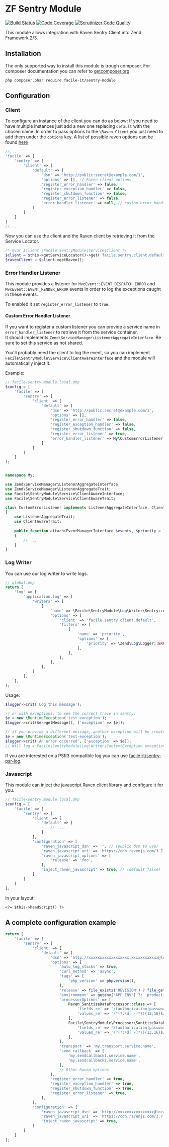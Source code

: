 # ZF Sentry Module

[![Build Status](https://api.travis-ci.org/facile-it/sentry-module.svg?branch=master)](https://travis-ci.org/facile-it/sentry-module)
[![Code Coverage](https://scrutinizer-ci.com/g/facile-it/sentry-module/badges/coverage.png?b=master)](https://scrutinizer-ci.com/g/facile-it/sentry-module/?branch=master)
[![Scrutinizer Code Quality](https://scrutinizer-ci.com/g/facile-it/sentry-module/badges/quality-score.png?b=master)](https://scrutinizer-ci.com/g/facile-it/sentry-module/?branch=master)

This module allows integration with Raven Sentry Client into Zend Framework 2/3.

## Installation

The only supported way to install this module is trough composer. For composer documentation you can refer to [getcomposer.org](http://getcomposer.org).

```
php composer.phar require facile-it/sentry-module
```


## Configuration

### Client

To configure an instance of the client you can do as below:
If you need to have multiple instances just add a new one replacing `default` with the chosen name.
In order to pass options to the `\Raven_Client` you just need to add them under the `options` key.
A list of possible raven options can be found [here](https://github.com/getsentry/sentry-php/blob/435f29c76df8c0aef102980be7fcce574de4ed0f/lib/Raven/Client.php#L57-L89)

```php
//...
'facile' => [
    'sentry' => [
        'client' => [
            'default' => [
                'dsn' => 'http://public:secret@example.com/1',
                'options' => [], // Raven client options
                'register_error_handler' => false,
                'register_exception_handler' => false,
                'register_shutdown_function' => false,
                'register_error_listener' => false,
                'error_handler_listener' => null, // custom error handler listener service
            ]
        ]
    ]
]
//...
```

Now you can use the client and the Raven client by retrieving it from the Service Locator.

```php
/* @var $client \Facile\SentryModule\Service\Client */
$client = $this->getServiceLocator()->get('facile.sentry.client.default');
$ravenClient = $client->getRaven();
```

### Error Handler Listener

This module provides a listener for `MvcEvent::EVENT_DISPATCH_ERROR` and `MvcEvent::EVENT_RENDER_ERROR` events
in order to log the exceptions caught in these events.

To enabled it set `register_error_listener` to `true`.

#### Custom Error Handler Listener

If you want to register a custom listener you can provide a service name in `error_handler_listener` to retrieve
it from the service container.  
It should implements `Zend\ServiceManager\ListenerAggregateInterface`. Be sure to set this service as not shared.

You'll probably need the client to log the event, so you can implement
`Facile\SentryModule\Service\ClientAwareInterface` and the module will automatically inject it.

Example:

```php
// facile-sentry.module.local.php
$config = [
    'facile' => [
        'sentry' => [
            'client' => [
                'default' => [
                    'dsn' => 'http://public:secret@example.com/1',
                    'options' => [],
                    'register_error_handler' => false,
                    'register_exception_handler' => false,
                    'register_shutdown_function' => false,
                    'register_error_listener' => true,
                    'error_handler_listener' => My\CustomErrorListener::class,
                ]
            ]
        ]
    ]
];

```

```php

namespace My;

use Zend\ServiceManager\ListenerAggregateInterface;
use Zend\ServiceManager\ListenerAggregateTrait;
use Facile\SentryModule\Service\ClientAwareInterface;
use Facile\SentryModule\Service\ClientAwareTrait;

class CustomErrorListener implements ListenerAggregateInterface, ClientAwareInterface
{
    use ListenerAggregateTrait;
    use ClientAwareTrait;
    
    public function attach(EventManagerInterface $events, $priority = 1)
    {
        // ...
    }
}
```

### Log Writer

You can use our log writer to write logs.

```php
// global.php
return [
    'log' => [
        'application.log' => [
            'writers' => [
                [
                    'name' => \Facile\SentryModule\Log\Writer\Sentry::class,
                    'options' => [
                        'client' => 'facile.sentry.client.default',
                        'filters' => [
                            [
                                'name' => 'priority',
                                'options' => [
                                    'priority' => \Zend\Log\Logger::ERR,
                                ],
                            ],
                        ],
                    ],
                ],
            ]
        ],
    ],
];

```

Usage:

```php
$logger->crit('Log this message');

// or with exceptions, to see the correct trace in sentry:
$e = new \RuntimeException('test-exception');
$logger->crit($e->getMessage(), ['exception' => $e]);

// if you provide a different message, another exception will be created:
$e = new \RuntimeException('test-exception');
$logger->crit('An error occurred', ['exception' => $e]);
// Will log a Facile\SentryModule\Log\Writer\ContextException exception with original exception as the previous one.

```

If you are interested on a PSR3 compatible log you can use [facile-it/sentry-psr-log](https://github.com/facile-it/sentry-psr-log).

### Javascript

This module can inject the javascript Raven client library and configure it for you.

```php
// facile-sentry.module.local.php
$config = [
    'facile' => [
        'sentry' => [
            'client' => [
                'default' => [
                    // ...
                ]
            ],
            'configuration' => [
                'raven_javascript_dsn' => '', // (public dsn to use)
                'raven_javascript_uri' => 'https://cdn.ravenjs.com/3.7.0/raven.min.js', // (default)
                'raven_javascript_options' => [
                    'release' => 'foo',
                ],
                'inject_raven_javascript' => true, // (default false)
            ]
        ]
    ]
];

```

In your layout:
```phtml
<?= $this->headScript() ?>
```


## A complete configuration example

```php
return [
    'facile' => [
        'sentry' => [
            'client' => [
                'default' => [
                    'dsn' => 'http://xxxxxxxxxxxxxxxxxx:xxxxxxxxxxxx@localhost:9000/2',
                    'options' => [
                        'auto_log_stacks' => true,
                        'curl_method' => 'async',
                        'tags' => [
                            'php_version' => phpversion(),
                        ],
                        'release' => file_exists('REVISION') ? file_get_contents('REVISION') : 'development',
                        'environment' => getenv('APP_ENV') ?: 'production',
                        'processorOptions' => [
                            Raven_SanitizeDataProcessor::class => [
                                'fields_re' => '/(authorization|password|passwd|secret|password_confirmation|card_number|auth_pw|cvv2)/i',
                                'values_re' => '/^(?:\d[ -]*?){13,16}$/',
                            ],
                            Facile\SentryModule\Processor\SanitizeDataProcessor::class => [
                                'fields_re' => '/(authorization|password|passwd|secret|password_confirmation|card_number|auth_pw|cvv2)/i',
                                'values_re' => '/^(?:\d[ -]*?){13,16}$/',
                            ],
                        ],
                        'transport' => 'my.transport.service.name',
                        'send_callback' => [
                            'my.sendcallback1.service.name',
                            'my.sendcallback2.service.name',
                        ],
                        // Other Raven options
                    ],
                    'register_error_handler' => true,
                    'register_exception_handler' => true,
                    'register_shutdown_function' => true,
                    'register_error_listener' => true,
                ],
            ],
            'configuration' => [
                'raven_javascript_dsn' => 'http://xxxxxxxxxxxxxxxx@localhost:9000/2',
                'raven_javascript_uri' => 'https://cdn.ravenjs.com/3.7.0/raven.min.js',
                'inject_raven_javascript' => true,
            ]
        ]
    ]
];

```
